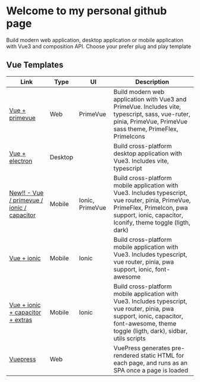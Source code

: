 # Welcome to my personal github page

Build modern web application, desktop application or mobile application with Vue3 and composition API. Choose your prefer plug and play template

## Vue Templates

| Link  | Type | UI | Description|
|---|---|---|---|
| [Vue + primevue](https://github.com/sdiricco/vue-primevue-boilerplate)|Web|PrimeVue|Build modern web application with Vue3 and PrimeVue. Includes vite, typescript, sass, vue-ruter, pinia, PrimeVue, PrimeVue sass theme, PrimeFlex, PrimeIcons|
| [Vue + electron](https://github.com/sdiricco/vue3-electron-boilerplate)|Desktop||Build cross-platform desktop application with Vue3. Includes vite, typescript|
|[New!! - Vue / primevue / ionic / capacitor](https://github.com/sdiricco/vue-ionic-primevue-template)|Mobile|Ionic, PrimeVue|Build cross-platform mobile application with Vue3. Includes typescript, vue router, pinia, PrimeVue, PrimeFlex, PrimeIcon,  pwa support, ionic, capacitor, Iconify, theme toggle (ligth, dark)|
|[Vue + ionic](https://github.com/sdiricco/vue3-ionic-boilerplate)|Mobile|Ionic|Build cross-platform mobile application with Vue3. Includes typescript, vue router, pinia, pwa support, ionic, font-awesome|
|[Vue + ionic + capacitor + extras](https://github.com/sdiricco/vue3-ionic-capacitor-pro-1)|Mobile|Ionic|Build cross-platform mobile application with Vue3. Includes typescript, vue router, pinia, pwa support, ionic, capacitor, font-awesome, theme toggle (ligth, dark), sidbar, utils scripts|
|[Vuepress](https://github.com/sdiricco/vuepress-starter)|Web||VuePress generates pre-rendered static HTML for each page, and runs as an SPA once a page is loaded|
